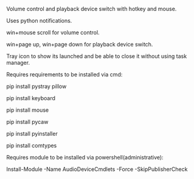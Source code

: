 Volume control and playback device switch with hotkey and mouse.

Uses python notifications.




win+mouse scroll for volume control.

win+page up, win+page down for playback device switch.




Tray icon to show its launched and be able to close it without using task manager.




Requires requirements to be installed via cmd:

pip install pystray pillow

pip install keyboard

pip install mouse

pip install pycaw

pip install pyinstaller

pip install comtypes




Requires module to be installed via powershell(administrative):

Install-Module -Name AudioDeviceCmdlets -Force -SkipPublisherCheck
